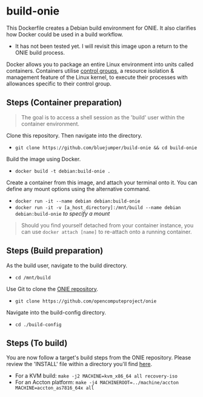 # build-onie

This Dockerfile creates a Debian build environment for ONIE.
It also clarifies how Docker could be used in a build workflow. 

* It has not been tested yet. I will revisit this image upon a return to the ONIE build process.

Docker allows you to package an entire Linux environment into units called containers. Containers utilise [control groups](https://en.wikipedia.org/wiki/Cgroups "Wikipedia Cgroups"), a resource isolation & management feature of the Linux kernel, to execute their processes with allowances specific to their control group.

## Steps (Container preparation)
> The goal is to access a shell session as the 'build' user within the container environment.

Clone this repository. Then navigate into the directory.
* `git clone https://github.com/bluejumper/build-onie && cd build-onie`

Build the image using Docker.
* `docker build -t debian:build-onie .`

Create a container from this image, and attach your terminal onto it.
You can define any mount options using the alternative command.
* `docker run -it --name debian debian:build-onie`
* `docker run -it -v [a_host_directory]:/mnt/build --name debian debian:build-onie` *to specify a mount*
> Should you find yourself detached from your container instance, you can use `docker attach [name]` to re-attach onto a running container.

## Steps (Build preparation)
As the build user, navigate to the build directory.
* `cd /mnt/build`

Use Git to clone the [ONIE repository](https://github.com/opencomputeproject/onie "opencomputeproject/onie").
* `git clone https://github.com/opencomputeproject/onie`

Navigate into the build-config directory.
* `cd ./build-config`

## Steps (To build)
You are now follow a target's build steps from the ONIE repository.
Please review the 'INSTALL' file within a directory you'll find [here](https://github.com/opencomputeproject/onie/tree/master/machine "onie/machines"). 
* For a KVM build: `make -j2 MACHINE=kvm_x86_64 all recovery-iso`
* For an Accton platform: `make -j4 MACHINEROOT=../machine/accton MACHINE=accton_as7816_64x all`
